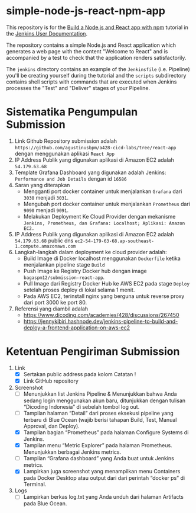 # simple-node-js-react-npm-app

This repository is for the
[Build a Node.js and React app with npm](https://jenkins.io/doc/tutorials/build-a-node-js-and-react-app-with-npm/)
tutorial in the [Jenkins User Documentation](https://jenkins.io/doc/).

The repository contains a simple Node.js and React application which generates
a web page with the content "Welcome to React" and is accompanied by a test to
check that the application renders satisfactorily.

The `jenkins` directory contains an example of the `Jenkinsfile` (i.e. Pipeline)
you'll be creating yourself during the tutorial and the `scripts` subdirectory
contains shell scripts with commands that are executed when Jenkins processes
the "Test" and "Deliver" stages of your Pipeline.

# Sistematika Pengumpulan Submission

1. Link Github Repository submission adalah `https://github.com/agustinusbpm/a428-cicd-labs/tree/react-app` dengan menggunakan aplikasi `React App`
2. IP Address Publik yang digunakan aplikasi di Amazon EC2 adalah `54.179.63.68`
3. Template Grafana Dashboard yang digunakan adalah Jenkins: `Performance and Job Details` dengan id `16586`
4. Saran yang diterapkan
    * Mengganti port docker container untuk menjalankan `Grafana` dari `3030` menjadi `3031`.
    * Mengubah port docker container untuk menjalankan `Prometheus` dari `9090` menjadi `9091`.
    * Melakukan Deployment Ke Cloud Provider dengan mekanisme `Jenkins, Prometheus, dan Grafana: Localhost; Aplikasi: Amazon EC2.`
5. IP Address Publik yang digunakan aplikasi di Amazon EC2 adalah `54.179.63.68` public dns `ec2-54-179-63-68.ap-southeast-1.compute.amazonaws.com`
6. Langkah-langkah dalam deployment ke cloud provider adalah:
    * Build Image di Docker localhost menggunakan `Dockerfile` ketika menjalankan pipeline stage `Build`
    * Push Image ke Registry Docker hub dengan image `bagaspm12/submission-react-app`.
    * Pull Image dari Registry Docker Hub ke AWS EC2 pada stage `Deploy` setelah proses deploy di lokal selama 1 menit.
    * Pada AWS EC2, terinstall nginx yang berguna untuk reverse proxy dari port 3000 ke port 80.
7. Referensi yang diambil adalah
    * https://www.dicoding.com/academies/428/discussions/267450
    * https://jennykibiri.hashnode.dev/jenkins-pipeline-to-build-and-deploy-a-frontend-application-on-aws-ec2

# Ketentuan Pengiriman Submission

1. Link
    * [x] Sertakan public address pada kolom Catatan !
    * [x] Link GitHub repository
2. Screenshot
    * [ ] Menunjukkan list Jenkins Pipeline & Menunjukkan bahwa Anda sedang login menggunakan akun baru, ditunjukkan dengan tulisan “Dicoding Indonesia” di sebelah tombol log out.
    * [ ] Tampilan halaman “Detail” dari proses eksekusi pipeline yang terbaru di Blue Ocean (wajib berisi tahapan Build, Test, Manual Approval, dan Deploy).
    * [x] Tampilan bagian “Prometheus” pada halaman Configure Systems di Jenkins.
    * [x] Tampilan menu “Metric Explorer” pada halaman Prometheus. Menunjukkan berbagai Jenkins metrics.
    * [ ] Tampilan “Grafana dashboard” yang Anda buat untuk Jenkins metrics.
    * [x] Lampirkan juga screenshot yang menampilkan menu Containers pada Docker Desktop atau output dari dari perintah “docker ps” di Terminal.
3. Logs
    * [ ] Lampirkan berkas log.txt yang Anda unduh dari halaman Artifacts pada Blue Ocean.
